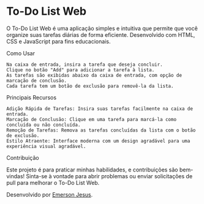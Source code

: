 # To-Do List Web
 
O To-Do List Web é uma aplicação simples e intuitiva que permite que você organize suas tarefas diárias de forma eficiente. Desenvolvido com HTML, CSS e JavaScript para fins educacionais.

Como Usar

    Na caixa de entrada, insira a tarefa que deseja concluir.
    Clique no botão "Add" para adicionar a tarefa à lista.
    As tarefas são exibidas abaixo da caixa de entrada, com opção de marcação de conclusão.
    Cada tarefa tem um botão de exclusão para removê-la da lista.

Principais Recursos

    Adição Rápida de Tarefas: Insira suas tarefas facilmente na caixa de entrada.
    Marcação de Conclusão: Clique em uma tarefa para marcá-la como concluída ou não concluída.
    Remoção de Tarefas: Remova as tarefas concluídas da lista com o botão de exclusão.
    Estilo Atraente: Interface moderna com um design agradável para uma experiência visual agradável.

Contribuição

Este projeto é para praticar minhas habilidades, e contribuições são bem-vindas! Sinta-se à vontade para abrir problemas ou enviar solicitações de pull para melhorar o To-Do List Web.

Desenvolvido por [Emerson Jesus](https://github.com/EmersonJesus).
